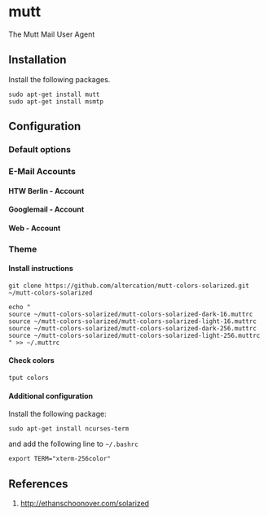 # mutt
The Mutt Mail User Agent

## Installation
Install the following packages.
```
sudo apt-get install mutt
sudo apt-get install msmtp
```

## Configuration

### Default options


### E-Mail Accounts

#### HTW Berlin - Account

#### Googlemail - Account

#### Web - Account



### Theme

#### Install instructions 

```
git clone https://github.com/altercation/mutt-colors-solarized.git ~/mutt-colors-solarized
```

```
echo "
source ~/mutt-colors-solarized/mutt-colors-solarized-dark-16.muttrc 
source ~/mutt-colors-solarized/mutt-colors-solarized-light-16.muttrc 
source ~/mutt-colors-solarized/mutt-colors-solarized-dark-256.muttrc 
source ~/mutt-colors-solarized/mutt-colors-solarized-light-256.muttrc
" >> ~/.muttrc

```

#### Check colors
```
tput colors
```

#### Additional configuration
Install the following package:
```
sudo apt-get install ncurses-term
```
and add the following line to `~/.bashrc`
```
export TERM="xterm-256color"
```

## References
1. http://ethanschoonover.com/solarized

